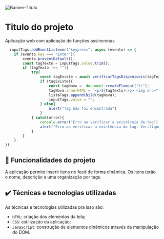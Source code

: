 
![Banner-Titulo](https://i.imgur.com/QUea5jJ.png)

# Titulo do projeto

Aplicação web com aplicação de funções assíncronas

```javascript
  inputTags.addEventListener("keypress", async (evento) => {
    if (evento.key === "Enter"){
        evento.preventDefault();
        const tagTexto = inputTags.value.trim();
        if (tagTexto !== ""){
            try{
                const tagExiste = await verificarTagsDisponiveis(tagTexto);
                if (tagExiste){
                    const tagNova =  document.createElement("li");
                    tagNova.innerHTML = `<p>${tagTexto}</p> <img src="./img/close-black.svg" class="remove-tag">`
                    listaTags.appendChild(tagNova);
                    inputTags.value = "";
                } else{
                    alert("Tag não foi encontrada")
                }
            } catch(error){
                console.error("Erro ao verificar a existêcnia da tag")
                alert("Erro ao verificar a existência da tag. Verifique o console")
            }
        }
    }
})
```

## 🔨 Funcionalidades do projeto

A aplicação permite inserir itens no feed de forma dinâmica. Os itens terão o nome, descrição e uma organização por tags.

## ✔️ Técnicas e tecnologias utilizadas

As técnicas e tecnologias utilizadas pra isso são:

- `HTML`: criação dos elementos da tela;
- `CSS`: estilização da aplicação;
- `JavaScript`: construção de elementos dinâmicos através da manipulação do DOM.
